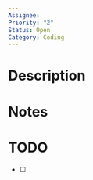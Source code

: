 ```yaml
---
Assignee:
Priority: "2"
Status: Open
Category: Coding
---
```


# Description



# Notes



# TODO

- [ ] 



